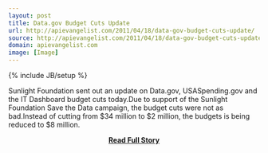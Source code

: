 ```yaml
---
layout: post
title: Data.gov Budget Cuts Update
url: http://apievangelist.com/2011/04/18/data-gov-budget-cuts-update/
source: http://apievangelist.com/2011/04/18/data-gov-budget-cuts-update/
domain: apievangelist.com
image: [Image]
---
```

{% include JB/setup %}<p>Sunlight Foundation sent out an update on Data.gov, USASpending.gov and the IT Dashboard budget cuts today.Due to support of the Sunlight Foundation Save the Data campaign, the budget cuts were not as bad.Instead of cutting from $34 million to $2 million, the budgets is being reduced to $8 million.</p>
<center><p><a href="http://apievangelist.com/2011/04/18/data-gov-budget-cuts-update/" style='padding:25px; font-sze:18px; font-weight: bold;'>Read Full Story</a></p></center>
